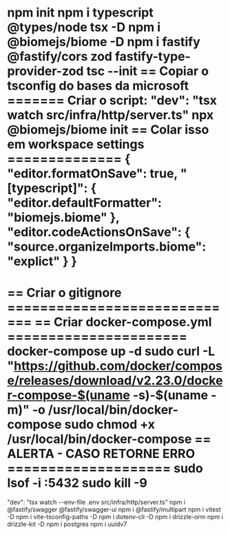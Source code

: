 npm init
npm i typescript @types/node tsx -D
npm i @biomejs/biome -D
npm i fastify @fastify/cors zod fastify-type-provider-zod
tsc --init
== Copiar o tsconfig do bases da microsoft =======
Criar o script: "dev": "tsx watch src/infra/http/server.ts"
npx @biomejs/biome init
== Colar isso em workspace settings ==============
{
"editor.formatOnSave": true,
"[typescript]": {
"editor.defaultFormatter": "biomejs.biome"
},
"editor.codeActionsOnSave": {
"source.organizeImports.biome": "explict"
}
}
==================================================
== Criar o gitignore =============================
== Criar docker-compose.yml ======================
docker-compose up -d
sudo curl -L "https://github.com/docker/compose/releases/download/v2.23.0/docker-compose-$(uname -s)-$(uname -m)" -o /usr/local/bin/docker-compose
sudo chmod +x /usr/local/bin/docker-compose
== ALERTA - CASO RETORNE ERRO ====================
sudo lsof -i :5432
sudo kill -9 <PID>
==================================================
"dev": "tsx watch --env-file .env src/infra/http/server.ts"
npm i @fastify/swagger @fastify/swagger-ui
npm i @fastify/multipart
npm i vitest -D
npm i vite-tsconfig-paths -D
npm i dotenv-cli -D
npm i drizzle-orm
npm i drizzle-kit -D
npm i postgres
npm i uuidv7
